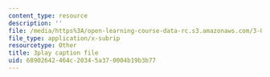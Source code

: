 ```yaml
---
content_type: resource
description: ''
file: /media/https%3A/open-learning-course-data-rc.s3.amazonaws.com/3-091sc-introduction-to-solid-state-chemistry-fall-2010/68902642464c20345a370004b19b3b77_NpBq_JnLKv8.srt
file_type: application/x-subrip
resourcetype: Other
title: 3play caption file
uid: 68902642-464c-2034-5a37-0004b19b3b77
---
```

